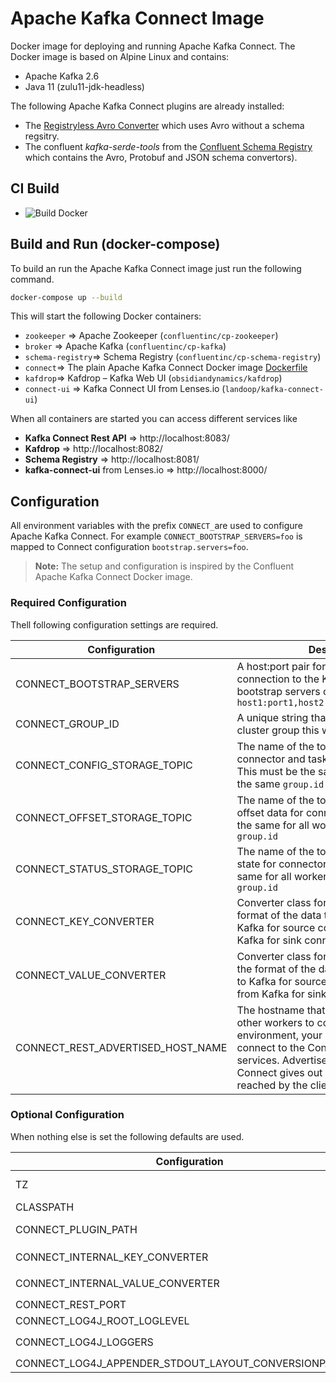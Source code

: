 # Apache Kafka Connect Image
Docker image for deploying and running Apache Kafka Connect. The Docker image is based on Alpine Linux and contains:
- Apache Kafka 2.6
- Java 11 (zulu11-jdk-headless)

The following Apache Kafka Connect plugins are already installed:
- The [Registryless Avro Converter](https://github.com/farmdawgnation/registryless-avro-converter) which uses Avro without a schema regsitry.
- The confluent *kafka-serde-tools* from the [Confluent Schema Registry](https://github.com/confluentinc/schema-registry) which contains the Avro, Protobuf and JSON schema convertors). 

## CI Build
- ![Build Docker](https://github.com/rueedlinger/kafka-connect-image/workflows/Build%20Docker/badge.svg)

## Build and Run (docker-compose)

To build an run the Apache Kafka Connect image just run the following command.

```bash
docker-compose up --build
```

This will start the following Docker containers:
- `zookeeper` => Apache Zookeeper (`confluentinc/cp-zookeeper`)
- `broker` => Apache Kafka (`confluentinc/cp-kafka`)
- `schema-registry`=> Schema Registry (`confluentinc/cp-schema-registry`)
- `connect`=> The plain Apache Kafka Connect Docker image [Dockerfile](Dockerfile)
- `kafdrop`=> Kafdrop – Kafka Web UI  (`obsidiandynamics/kafdrop`)
- `connect-ui` => Kafka Connect UI from Lenses.io (`landoop/kafka-connect-ui`)

When all containers are started you can access different services like 
- **Kafka Connect Rest API** => http://localhost:8083/
- **Kafdrop** => http://localhost:8082/
- **Schema Registry** => http://localhost:8081/
- **kafka-connect-ui** from Lenses.io  => http://localhost:8000/


## Configuration
All environment variables with the prefix `CONNECT_`are used to configure Apache Kafka Connect. 
For example `CONNECT_BOOTSTRAP_SERVERS=foo` is mapped to Connect configuration `bootstrap.servers=foo`.

> **Note:** The setup and configuration is inspired by the Confluent Apache Kafka Connect Docker image.

### Required Configuration

Thell following configuration settings are required.

| Configuration | Description |
|-------------|-------------|
| CONNECT_BOOTSTRAP_SERVERS | A host:port pair for establishing the initial connection to the Kafka cluster. Multiple bootstrap servers can be used in the form `host1:port1,host2:port2,host3:port3....`|
| CONNECT_GROUP_ID | A unique string that identifies the Connect cluster group this worker belongs to.|
| CONNECT_CONFIG_STORAGE_TOPIC | The name of the topic in which to store connector and task configuration data. This must be the same for all workers with the same `group.id` |
| CONNECT_OFFSET_STORAGE_TOPIC | The name of the topic in which to store offset data for connectors. This must be the same for all workers with the same `group.id` |
| CONNECT_STATUS_STORAGE_TOPIC | The name of the topic in which to store state for connectors. This must be the same for all workers with the same `group.id` |
| CONNECT_KEY_CONVERTER | Converter class for keys. This controls the format of the data that will be written to Kafka for source connectors or read from Kafka for sink connectors. |
| CONNECT_VALUE_CONVERTER | Converter class for values. This controls the format of the data that will be written to Kafka for source connectors or read from Kafka for sink connectors. |
| CONNECT_REST_ADVERTISED_HOST_NAME | The hostname that will be given out to other workers to connect to. In a Docker environment, your clients must be able to connect to the Connect and other services. Advertised hostname is how Connect gives out a hostname that can be reached by the client. |


### Optional Configuration
When nothing else is set the following defaults are used.

| Configuration | Description | Default |
|---|---|---|
| TZ | The TZ environment variable is used to establish the local time zone. Valid values are `Europe/Zurich`, `America/New_York`, `Europe/Dublin`, ... | `UTC` |
| CLASSPATH | The Classpath which is set for Apache Kafka Connect. | `/connect/jars/*` |
| CONNECT_PLUGIN_PATH | The plugin.path value that indicates the location from which to load Connect plugins in classloading isolation. | `/connect/plugins,/usr/local/share/java` |
| CONNECT_INTERNAL_KEY_CONVERTER | Converter class for internal keys that implements the `Converter` interface. | `org.apache.kafka.connect.json.JsonConverter` with `value.converter.schemas.enable=true` |
| CONNECT_INTERNAL_VALUE_CONVERTER | Converter class for internal values that implements the `Converter` interface. | `org.apache.kafka.connect.json.JsonConverter` with `key.converter.schemas.enable=true`|
| CONNECT_REST_PORT | Port for the REST API to listen on. | `8083` |
| CONNECT_LOG4J_ROOT_LOGLEVEL | The root log level. | `INFO` |
| CONNECT_LOG4J_LOGGERS | There is also an option to override other log4j properties. Valid options are `org.apache.zookeeper=ERROR,org.I0Itec.zkclient=ERROR,org.reflections=ERROR` | - |
| CONNECT_LOG4J_APPENDER_STDOUT_LAYOUT_CONVERSIONPATTERN | The logging format which is used. | `'[%d] %p %X{connector.context}%m (%c:%L)%n'`|